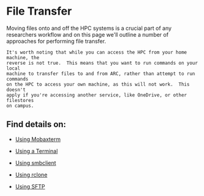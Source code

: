 # File Transfer

Moving files onto and off the HPC systems is a crucial part of any researchers workflow and on this page we'll outline a number of approaches for performing file transfer.

```{admonition} Local vs Remote
It's worth noting that while you can access the HPC from your home machine, the
reverse is not true.  This means that you want to run commands on your local
machine to transfer files to and from ARC, rather than attempt to run commands
on the HPC to access your own machine, as this will not work.  This doesn't
apply if you're accessing another service, like OneDrive, or other filestores
on campus.
```

## Find details on:

- [Using Mobaxterm](./file_transfer/mobaxterm)

- [Using a Terminal](./file_transfer/terminal)

- [Using smbclient](./file_transfer/smbclient)

- [Using rclone](./file_transfer/rclone)

- [Using SFTP](./file_transfer/sftp)

